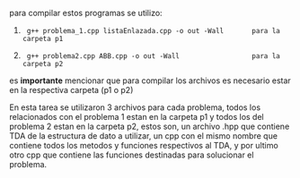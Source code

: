 para compilar estos programas se utilizo:
1.      g++ problema_1.cpp listaEnlazada.cpp -o out -Wall       para la carpeta p1
2.      g++ problema2.cpp ABB.cpp -o out -Wall                  para la carpeta p2

es **importante** mencionar que para compilar los archivos es necesario estar en la respectiva carpeta (p1 o p2)

En esta tarea se utilizaron 3 archivos para cada problema, todos los relacionados con el problema 1 estan en la carpeta p1 y todos los del problema 2 estan en la carpeta p2, estos son, un archivo .hpp que contiene TDA de la estructura de dato a utilizar, un cpp con el mismo nombre que contiene todos los metodos y funciones respectivos al TDA, y por ultimo otro cpp que contiene las funciones destinadas para solucionar el problema.


